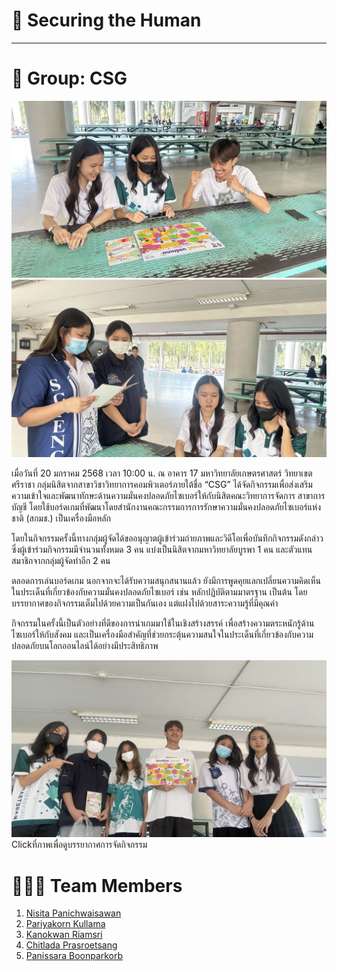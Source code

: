 # 🔐 Securing the Human

---

# 🌷 Group: CSG

![b1](image/b1.jpg)
![b2](image/b2.jpg)

เมื่อวันที่ 20 มกราคม 2568 เวลา 10:00 น. ณ อาคาร 17 มหาวิทยาลัยเกษตรศาสตร์ วิทยาเขตศรีราชา กลุ่มนิสิตจากสาขาวิชาวิทยาการคอมพิวเตอร์ภายใต้ชื่อ “CSG” ได้จัดกิจกรรมเพื่อส่งเสริมความเข้าใจและพัฒนาทักษะด้านความมั่นคงปลอดภัยไซเบอร์ให้กับนิสิตคณะวิทยาการจัดการ สาขาการบัญชี โดยใช้บอร์ดเกมที่พัฒนาโดยสำนักงานคณะกรรมการการรักษาความมั่นคงปลอดภัยไซเบอร์แห่งชาติ (สกมช.) เป็นเครื่องมือหลัก

โดยในกิจกรรมครั้งนี้ทางกลุ่มผู้จัดได้ขออนุญาตผู้เข้าร่วมถ่ายภาพและวิดีโอเพื่อบันทึกกิจกรรมดังกล่าว ซึ่งผู้เข้าร่วมกิจกรรมมีจำนวนทั้งหมด 3 คน แบ่งเป็นนิสิตจากมหาวิทยาลัยบูรพา 1 คน และตัวแทนสมาชิกจากกลุ่มผู้จัดทำอีก 2 คน

ตลอดการเล่นบอร์ดเกม นอกจากจะได้รับความสนุกสนานแล้ว ยังมีการพูดคุยแลกเปลี่ยนความคิดเห็นในประเด็นที่เกี่ยวข้องกับความมั่นคงปลอดภัยไซเบอร์ เช่น หลักปฏิบัติตามมาตรฐาน  เป็นต้น โดยบรรยากาศของกิจกรรมเต็มไปด้วยความเป็นกันเอง แต่แฝงไปด้วยสาระความรู้ที่มีคุณค่า

กิจกรรมในครั้งนี้เป็นตัวอย่างที่ดีของการนำเกมมาใช้ในเชิงสร้างสรรค์ เพื่อสร้างความตระหนักรู้ด้านไซเบอร์ให้กับสังคม และเป็นเครื่องมือสำคัญที่ช่วยกระตุ้นความสนใจในประเด็นที่เกี่ยวข้องกับความปลอดภัยบนโลกออนไลน์ได้อย่างมีประสิทธิภาพ

[![Video](image/ball.JPG)](https://youtu.be/TOa3mUPn57s)
Clickที่ภาพเพื่อดูบรรยากาศการจัดกิจกรรม

# 🙋🏻‍♀️ Team Members

1. [Nisita Panichwaisawan](https://nisita0309.github.io/boardgame)
2. [Pariyakorn Kullama](https://tintin1906.github.io/boardgame )
3. [Kanokwan Riamsri](https://aomknw.github.io/boardgame)
4. [Chitlada Prasroetsang](https://dreamchitlada.github.io/Boardgame)
5. [Panissara Boonparkorb](https://panissaraaa.github.io/boardgame)
